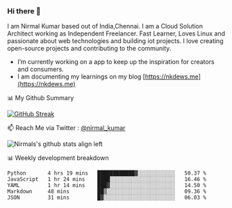 ### Hi there 👋

 I am Nirmal Kumar based out of India,Chennai. I am a Cloud Solution Architect working as Independent Freelancer. Fast Learner, Loves Linux and passionate about web technologies and building iot projects. I love creating open-source projects and contributing to the community.

- I’m currently working on a app to keep up the inspiration for creators and consumers.
- I am documenting my learnings on my blog [https://nkdews.me](https://nkdews.me)


📊 My Github Summary

[![GitHub Streak](https://github-readme-streak-stats.herokuapp.com?user=nk-gears&theme=dark&hide_border=true&date_format=M%20j%5B%2C%20Y%5D)](https://git.io/streak-stats)


📫 Reach Me via  Twitter : [@nirmal_kumar](https://twitter.com/nirmal_kumar)

![Nirmals's github stats align left](https://github-readme-stats.vercel.app/api?username=nk-gears&show_icons=true)


📊 Weekly development breakdown

<!--START_SECTION:waka-->
```text
Python       4 hrs 19 mins   ████████████▓░░░░░░░░░░░░   50.37 % 
JavaScript   1 hr 24 mins    ████░░░░░░░░░░░░░░░░░░░░░   16.46 % 
YAML         1 hr 14 mins    ███▓░░░░░░░░░░░░░░░░░░░░░   14.50 % 
Markdown     48 mins         ██▒░░░░░░░░░░░░░░░░░░░░░░   09.36 % 
JSON         31 mins         █▓░░░░░░░░░░░░░░░░░░░░░░░   06.03 % 
```
<!--END_SECTION:waka-->


